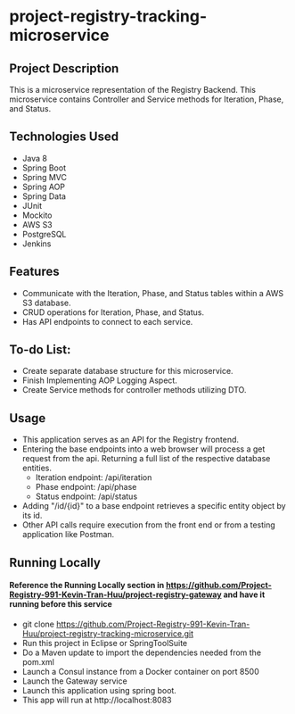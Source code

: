 # project-registry-tracking-microservice

## Project Description
This is a microservice representation of the Registry Backend. This microservice contains Controller and Service methods for Iteration, Phase, and Status.

## Technologies Used
* Java 8
* Spring Boot
* Spring MVC
* Spring AOP
* Spring Data
* JUnit
* Mockito
* AWS S3
* PostgreSQL
* Jenkins

## Features
* Communicate with the Iteration, Phase, and Status tables within a AWS S3 database.
* CRUD operations for Iteration, Phase, and Status.
* Has API endpoints to connect to each service.

## To-do List:
* Create separate database structure for this microservice.
* Finish Implementing AOP Logging Aspect.
* Create Service methods for controller methods utilizing DTO. 

## Usage
* This application serves as an API for the Registry frontend.
* Entering the base endpoints into a web browser will process a get request from the api. Returning a full list of the respective database entities. 
  - Iteration endpoint: /api/iteration
  - Phase endpoint: /api/phase
  - Status endpoint: /api/status
* Adding "/id/{id}" to a base endpoint retrieves a specific entity object by its id.
* Other API calls require execution from the front end or from a testing application like Postman.

## Running Locally
#### Reference the **Running Locally** section in https://github.com/Project-Registry-991-Kevin-Tran-Huu/project-registry-gateway and have it running before this service
* git clone https://github.com/Project-Registry-991-Kevin-Tran-Huu/project-registry-tracking-microservice.git
* Run this project in Eclipse or SpringToolSuite
* Do a Maven update to import the dependencies needed from the pom.xml
* Launch a Consul instance from a Docker container on port 8500
* Launch the Gateway service
* Launch this application using spring boot.
* This app will run at http://localhost:8083
